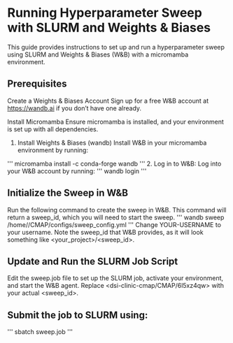 # Running Hyperparameter Sweep with SLURM and Weights & Biases
This guide provides instructions to set up and run a hyperparameter sweep using SLURM and Weights & Biases (W&B) with a micromamba environment.

## Prerequisites
Create a Weights & Biases Account
Sign up for a free W&B account at https://wandb.ai if you don’t have one already.

Install Micromamba
Ensure micromamba is installed, and your environment is set up with all dependencies.

1. Install Weights & Biases (wandb)
Install W&B in your micromamba environment by running:

'''
micromamba install -c conda-forge wandb
''' 
2. Log in to W&B: Log into your W&B account by running:
'''
wandb login
'''

## Initialize the Sweep in W&B
Run the following command to create the sweep in W&B. This command will return a sweep_id, which you will need to start the sweep.
'''
wandb sweep /home/<YOUR-USERNAME>/CMAP/configs/sweep_config.yml
'''
Change YOUR-USERNAME to your username. Note the sweep_id that W&B provides, as it will look something like <your_project>/<sweep_id>.

## Update and Run the SLURM Job Script
Edit the sweep.job file to set up the SLURM job, activate your environment, and start the W&B agent. Replace <dsi-clinic-cmap/CMAP/6l5xz4qw> with your actual <sweep_id>.

## Submit the job to SLURM using:
'''
sbatch sweep.job
''' 

